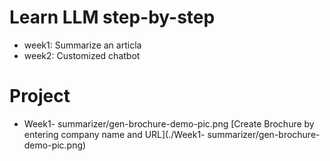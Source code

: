 # Learn LLM step-by-step

- week1: Summarize an articla 
- week2: Customized chatbot 

# Project
- Week1- summarizer/gen-brochure-demo-pic.png
[Create Brochure by entering company name and URL](./Week1- summarizer/gen-brochure-demo-pic.png)
